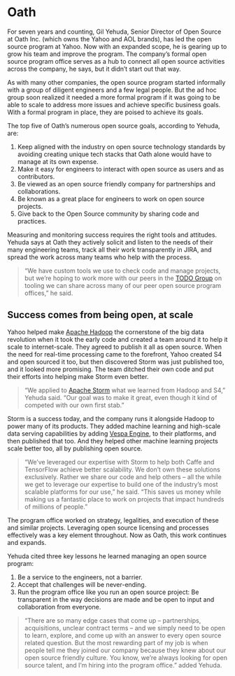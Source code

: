 # Oath

For seven years and counting, Gil Yehuda, Senior Director of Open Source at Oath Inc. (which owns the Yahoo and AOL brands), has led the open source program at Yahoo. Now with an expanded scope, he is gearing up to grow his team and improve the program. The company’s formal open source program office serves as a hub to connect all open source activities across the company, he says, but it didn’t start out that way.

As with many other companies, the open source program started informally with a group of diligent engineers and a few legal people. But the ad hoc group soon realized it needed a more formal program if it was going to be able to scale to address more issues and achieve specific business goals. With a formal program in place, they are poised to achieve its goals.

The top five of Oath’s numerous open source goals, according to Yehuda, are:

1. Keep aligned with the industry on open source technology standards by avoiding creating unique tech stacks that Oath alone would have to manage at its own expense.
2. Make it easy for engineers to interact with open source as users and as contributors.
3. Be viewed as an open source friendly company for partnerships and collaborations.
4. Be known as a great place for engineers to work on open source projects.
5. Give back to the Open Source community by sharing code and practices.

Measuring and monitoring success requires the right tools and attitudes. Yehuda says at Oath they actively solicit and listen to the needs of their many engineering teams, track all their work transparently in JIRA, and spread the work across many teams who help with the process.

> “We have custom tools we use to check code and manage projects, but we’re hoping to work more with our peers in the [TODO Group](http://todogroup.org/) on tooling we can share across many of our peer open source program offices,” he said.

## Success comes from being open, at scale

Yahoo helped make [Apache Hadoop](http://hadoop.apache.org/) the cornerstone of the big data revolution when it took the early code and created a team around it to help it scale to internet-scale. They agreed to publish it all as open source. When the need for real-time processing came to the forefront, Yahoo created S4 and open sourced it too, but then discovered Storm was just published too, and it looked more promising. The team ditched their own code and put their efforts into helping make Storm even better.

> “We applied to [Apache Storm](http://storm.apache.org/) what we learned from Hadoop and S4,” Yehuda said. “Our goal was to make it great, even though it kind of competed with our own first stab.”

Storm is a success today, and the company runs it alongside Hadoop to power many of its products. They added machine learning and high-scale data serving capabilities by adding [Vespa Engine](http://vespa.ai/), to their platforms, and then published that too. And they helped other machine learning projects scale better too, all by publishing open source.

> “We’ve leveraged our expertise with Storm to help both Caffe and TensorFlow achieve better scalability. We don’t own these solutions exclusively. Rather we share our code and help others – all the while we get to leverage our expertise to build one of the industry’s most scalable platforms for our use,” he said. “This saves us money while making us a fantastic place to work on projects that impact hundreds of millions of people.”

The program office worked on strategy, legalities, and execution of these and similar projects. Leveraging open source licensing and processes effectively was a key element throughout. Now as Oath, this work continues and expands.

Yehuda cited three key lessons he learned managing an open source program:

1. Be a service to the engineers, not a barrier.
2. Accept that challenges will be never-ending.
3. Run the program office like you run an open source project: Be transparent in the way decisions are made and be open to input and collaboration from everyone.

> “There are so many edge cases that come up – partnerships, acquisitions, unclear contract terms – and we simply need to be open to learn, explore, and come up with an answer to every open source related question. But the most rewarding part of my job is when people tell me they joined our company because they knew about our open source friendly culture. You know, we’re always looking for open source talent, and I’m hiring into the program office.” added Yehuda.

